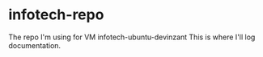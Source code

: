 # infotech-repo
The repo I'm using for VM infotech-ubuntu-devinzant
This is where I'll log documentation.
